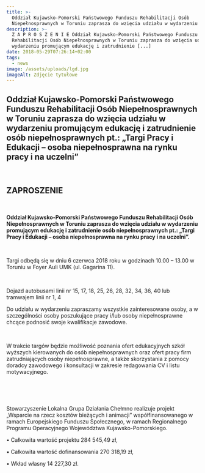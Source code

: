 ```yaml
---
title: >-
  Oddział Kujawsko-Pomorski Państwowego Funduszu Rehabilitacji Osób
  Niepełnosprawnych w Toruniu zaprasza do wzięcia udziału w wydarzeniu
description: >-
  Z A P R O S Z E N I E Oddział Kujawsko-Pomorski Państwowego Funduszu
  Rehabilitacji Osób Niepełnosprawnych w Toruniu zaprasza do wzięcia udziału w
  wydarzeniu promującym edukację i zatrudnienie [...]
date: 2018-05-29T07:26:14+02:00
tags:
  - news
image: /assets/uploads/lgd.jpg
imageAlt: Zdjęcie tytułowe
---
```

## Oddział Kujawsko-Pomorski Państwowego Funduszu Rehabilitacji Osób Niepełnosprawnych w Toruniu zaprasza do wzięcia udziału w wydarzeniu promującym edukację i zatrudnienie osób niepełnosprawnych pt.: „Targi Pracy i Edukacji – osoba niepełnosprawna na rynku pracy i na uczelni”

<br>

## ZAPROSZENIE

<br>

**Oddział Kujawsko-Pomorski Państwowego Funduszu Rehabilitacji Osób Niepełnosprawnych w Toruniu zaprasza do wzięcia udziału w wydarzeniu promującym edukację i zatrudnienie osób niepełnosprawnych pt.: „Targi Pracy i Edukacji – osoba niepełnosprawna na rynku pracy i na uczelni”.**

<br>

Targi odbędą się w dniu 6 czerwca 2018 roku w godzinach 10.00 – 13.00 w Toruniu w Foyer Auli UMK (ul. Gagarina 11).

<br>

Dojazd autobusami linii nr 15, 17, 18, 25, 26, 28, 32, 34, 36, 40 lub tramwajem linii nr 1, 4

Do udziału w wydarzeniu zapraszamy wszystkie zainteresowane osoby, a w szczególności osoby poszukujące pracy i/lub osoby niepełnosprawne chcące podnosić swoje kwalifikacje zawodowe.

<br>

W trakcie targów będzie możliwość poznania ofert edukacyjnych szkół wyższych kierowanych do osób niepełnosprawnych oraz ofert pracy firm zatrudniających osoby niepełnosprawne, a także skorzystania z pomocy doradcy zawodowego i konsultacji w zakresie redagowania CV i listu motywacyjnego.

<br>

<br>

<br>

Stowarzyszenie Lokalna Grupa Działania Chełmno realizuje projekt „Wsparcie na rzecz kosztów bieżących i animacji” współfinansowanego w ramach Europejskiego Funduszu Społecznego, w ramach Regionalnego Programu Operacyjnego Województwa Kujawsko-Pomorskiego.



• Całkowita wartość projektu 284 545,49 zł,



• Całkowita wartość dofinansowania 270 318,19 zł,



• Wkład własny 14 227,30 zł.
